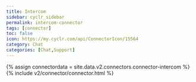 ```yaml
---
title: Intercom
sidebar: cyclr_sidebar
permalink: intercom-connector
tags: [connector]
toc: false
icon: https://my.cyclr.com/api/ConnectorIcon/15564
category: Chat
categories: [Chat,Support]
---
```

{% assign connectordata = site.data.v2.connectors.connector-intercom %}
{% include v2/connector/connector.html %}	